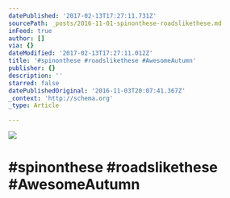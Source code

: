 ```yaml
---
datePublished: '2017-02-13T17:27:11.731Z'
sourcePath: _posts/2016-11-01-spinonthese-roadslikethese.md
inFeed: true
author: []
via: {}
dateModified: '2017-02-13T17:27:11.012Z'
title: '#spinonthese #roadslikethese #AwesomeAutumn'
publisher: {}
description: ''
starred: false
datePublishedOriginal: '2016-11-03T20:07:41.367Z'
_context: 'http://schema.org'
_type: Article

---
```

![](https://the-grid-user-content.s3-us-west-2.amazonaws.com/1cb03203-0fa4-4cb8-a149-a4ac2b5fc360.jpg)

# \#spinonthese \#roadslikethese \#AwesomeAutumn